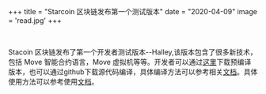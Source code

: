 +++
title = "Starcoin 区块链发布第一个测试版本"
date = "2020-04-09"
image = 'read.jpg'
+++

<br/>


Stacoin 区块链发布了第一个开发者测试版本--Halley,该版本包含了很多新技术，包括 Move 智能合约语言，Move 虚拟机等等。开发者可以通过[这里](https://github.com/starcoinorg/starcoin/releases/tag/v0.1.0-alpha)下载预编译版本，也可以通过github下载源代码编译，具体编译方法可以参考相关[文档](http://developer.starcoin.org/en/build/)。具体使用方法可以参考使用[文档](http://developer.starcoin.org/en/first_transaction/)。  
